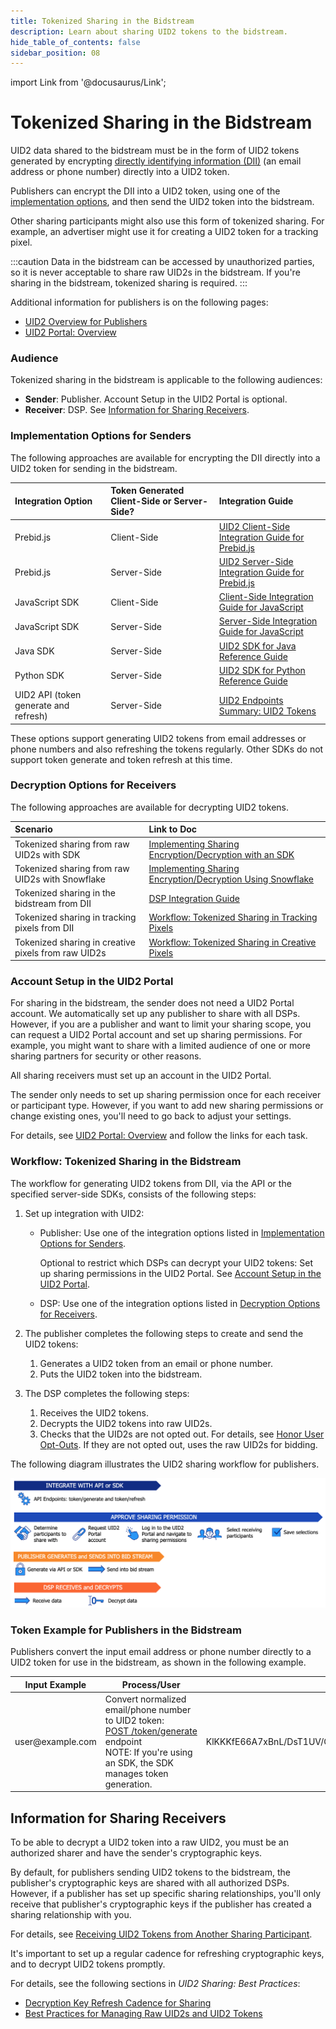 ```yaml
---
title: Tokenized Sharing in the Bidstream
description: Learn about sharing UID2 tokens to the bidstream.
hide_table_of_contents: false
sidebar_position: 08
---
```


import Link from '@docusaurus/Link';

# Tokenized Sharing in the Bidstream

UID2 data shared to the bidstream must be in the form of UID2 tokens generated by encrypting [directly identifying information (DII)](../ref-info/glossary-uid.md#gl-dii) (an email address or phone number) directly into a UID2 token.

Publishers can encrypt the DII into a UID2 token, using one of the [implementation options](#implementation-options-for-senders), and then send the UID2 token into the bidstream.

Other sharing participants might also use this form of tokenized sharing. For example, an advertiser might use it for creating a UID2 token for a tracking pixel. 

<!-- In this file:
- [Audience](#audience)
- [Implementation Options for Senders](#implementation-options-for-senders)
- [Decryption Options for Receivers](#decryption-options-for-receivers)
- [Account Setup in the UID2 Portal](#account-setup-in-the-uid2-portal)
- [Workflow: Tokenized Sharing in the Bidstream](#workflow-tokenized-sharing-in-the-bidstream)
- [Token Example for Publishers in the Bidstream](#token-example-for-publishers-in-the-bidstream)
- [Information for Sharing Receivers](#information-for-sharing-receivers) -->

:::caution
Data in the bidstream can be accessed by unauthorized parties, so it is never acceptable to share raw UID2s in the bidstream. If you're sharing in the bidstream, tokenized sharing is required.
:::

Additional information for publishers is on the following pages:
- [UID2 Overview for Publishers](../overviews/overview-publishers.md)
- [UID2 Portal: Overview](../portal/portal-overview.md)

### Audience

Tokenized sharing in the bidstream is applicable to the following audiences:

- **Sender**: Publisher. Account Setup in the UID2 Portal is optional.
- **Receiver**: DSP. See [Information for Sharing Receivers](#information-for-sharing-receivers).

### Implementation Options for Senders

The following approaches are available for encrypting the DII directly into a UID2 token for sending in the bidstream.

| Integration Option | Token Generated Client-Side or Server-Side? | Integration Guide |
| :--- | :--- | :--- |
| Prebid.js | Client-Side | [UID2 Client-Side Integration Guide for Prebid.js](../guides/integration-prebid-client-side.md) |
| Prebid.js | Server-Side | [UID2 Server-Side Integration Guide for Prebid.js](../guides/integration-prebid-server-side.md) |
| JavaScript SDK | Client-Side | [Client-Side Integration Guide for JavaScript](../guides/publisher-client-side.md) |
| JavaScript SDK | Server-Side | [Server-Side Integration Guide for JavaScript](../guides/integration-javascript-server-side.md) |
| Java SDK | Server-Side | [UID2 SDK for Java Reference Guide](../sdks/uid2-sdk-ref-java.md) |
| Python SDK | Server-Side | [UID2 SDK for Python Reference Guide](../sdks/uid2-sdk-ref-python.md) |
| UID2 API (token generate and refresh) | Server-Side | [UID2 Endpoints Summary: UID2 Tokens](../endpoints/summary-endpoints.md#uid2-tokens) | 

These options support generating UID2 tokens from email addresses or phone numbers and also refreshing the tokens regularly. Other SDKs do not support token generate and token refresh at this time.

### Decryption Options for Receivers

The following approaches are available for decrypting UID2 tokens.

   | Scenario | Link to Doc |
   | :--- | :--- |
   | Tokenized sharing from raw UID2s with SDK | [Implementing Sharing Encryption/Decryption with an SDK](sharing-tokenized-from-raw.md#implementing-sharing-encryptiondecryption-with-an-sdk) |
   | Tokenized sharing from raw UID2s with Snowflake | [Implementing Sharing Encryption/Decryption Using Snowflake](sharing-tokenized-from-raw.md#implementing-sharing-encryptiondecryption-using-snowflake) |
   | Tokenized sharing in the bidstream from DII | [DSP Integration Guide](../guides/dsp-guide.md) |
   | Tokenized sharing in tracking pixels from DII | [Workflow: Tokenized Sharing in Tracking Pixels](sharing-tokenized-from-data-pixel.md#workflow-tokenized-sharing-in-tracking-pixels) |
   | Tokenized sharing in creative pixels from raw UID2s | [Workflow: Tokenized Sharing in Creative Pixels](sharing-tokenized-from-data-pixel.md#workflow-tokenized-sharing-in-creative-pixels) |

### Account Setup in the UID2 Portal

For sharing in the bidstream, the sender does not need a UID2 Portal account. We automatically set up any publisher to share with all DSPs. However, if you are a publisher and want to limit your sharing scope, you can request a UID2 Portal account and set up sharing permissions. For example, you might want to share with a limited audience of one or more sharing partners for security or other reasons.

All sharing receivers must set up an account in the UID2 Portal.

The sender only needs to set up sharing permission once for each receiver or participant type. However, if you want to add new sharing permissions or change existing ones, you'll need to go back to adjust your settings.

For details, see [UID2 Portal: Overview](../portal/portal-overview.md) and follow the links for each task.

### Workflow: Tokenized Sharing in the Bidstream

The workflow for generating UID2 tokens from DII, via the API or the specified server-side SDKs, consists of the following steps:

1. Set up integration with UID2:

   - Publisher: Use one of the integration options listed in [Implementation Options for Senders](#implementation-options-for-senders).

     Optional to restrict which DSPs can decrypt your UID2 tokens: Set up sharing permissions in the UID2 Portal. See [Account Setup in the UID2 Portal](#account-setup-in-the-uid2-portal).
   - DSP: Use one of the integration options listed in [Decryption Options for Receivers](#decryption-options-for-receivers).

1. The publisher completes the following steps to create and send the UID2 tokens:

   1. Generates a UID2 token from an email or phone number.
   1. Puts the UID2 token into the bidstream.

1. The DSP completes the following steps:

   1. Receives the UID2 tokens.
   1. Decrypts the UID2 tokens into raw UID2s.
   1. Checks that the UID2s are not opted out. For details, see [Honor User Opt-Outs](../guides/dsp-guide.md#honor-user-opt-outs). If they are not opted out, uses the raw UID2s for bidding.

The following diagram illustrates the UID2 sharing workflow for publishers.

![UID2 Sharing Permission Integration Workflow for publishers](images/UID2_Sharing_Diagram_Integrate_SDK_Bid_Stream.png)

### Token Example for Publishers in the Bidstream

Publishers convert the input email address or phone number directly to a UID2 token for use in the bidstream, as shown in the following example.

<table>
<colgroup>
    <col style={{
      width: "30%"
    }} />
    <col style={{
      width: "40%"
    }} />
    <col style={{
      width: "30%"
    }} />
   
  </colgroup>
<thead>
<tr>
<th>Input Example</th>
<th>Process/User</th>
<th >Result</th>
</tr>
</thead>
<tbody>
<tr>
<td>user@example.com</td>
<td>Convert normalized email/phone number to UID2 token:<br/><a href="../endpoints/post-token-generate">POST&nbsp;/token/generate</a> endpoint<br/>NOTE: If you're using an SDK, the SDK manages token generation.</td>
<td style={{
  wordBreak: "break-all"
}}>KlKKKfE66A7xBnL/DsT1UV/Q+V/r3xwKL89Wp7hpNllxmNkPaF8vdzenDvfoatn6sSXbFf5DfW9wwbdDwMnnOVpPxojkb8KYSGUte/FLSHtg4CLKMX52UPRV7H9UbWYvXgXC4PaVrGp/Jl5zaxPIDbAW0chULHxS+3zQCiiwHbIHshM+oJ==</td>
</tr>
</tbody>
</table>

## Information for Sharing Receivers

To be able to decrypt a UID2 token into a raw UID2, you must be an authorized sharer and have the sender's cryptographic keys.

By default, for publishers sending UID2 tokens to the bidstream, the publisher's cryptographic keys are shared with all authorized DSPs. However, if a publisher has set up specific sharing relationships, you'll only receive that publisher's cryptographic keys if the publisher has created a sharing relationship with you.

For details, see [Receiving UID2 Tokens from Another Sharing Participant](sharing-tokenized-overview.md#receiving-uid2-tokens-from-another-sharing-participant).

It's important to set up a regular cadence for refreshing cryptographic keys, and to decrypt UID2 tokens promptly.

For details, see the following sections in *UID2 Sharing: Best Practices*:

- [Decryption Key Refresh Cadence for Sharing](sharing-best-practices.md#decryption-key-refresh-cadence-for-sharing)
- [Best Practices for Managing Raw UID2s and UID2 Tokens](sharing-best-practices.md#best-practices-for-managing-raw-uid2s-and-uid2-tokens)
